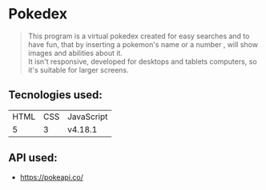 # Pokedex

> This program is a virtual pokedex created for easy searches and to have fun, that by inserting a pokemon's name or a number , will show images and abilities about it.   
It isn't responsive, developed for desktops and tablets computers, so it's suitable for larger screens. 

## Tecnologies used:

<table>
  <tr>
    <td>HTML</td>
    <td>CSS</td>
    <td>JavaScript</td>
  </tr>
   <tr>
    <td>5</td>
    <td>3</td>
    <td>v4.18.1</td>
  </tr>
</table>

## API used:

+ https://pokeapi.co/
